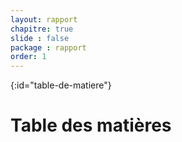 ```yaml
---
layout: rapport
chapitre: true
slide : false
package : rapport
order: 1
---
```



{:id="table-de-matiere"}
# Table des matières


